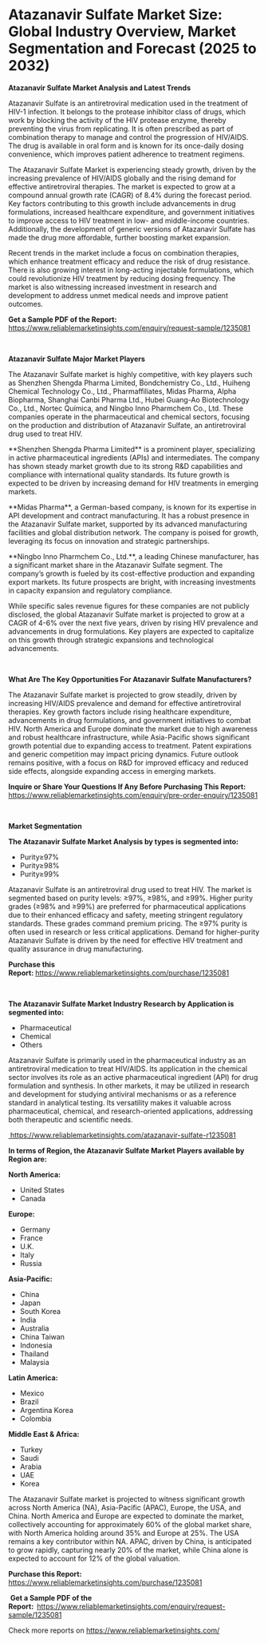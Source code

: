 <p><h1>Atazanavir Sulfate Market Size: Global Industry Overview, Market Segmentation and Forecast (2025 to 2032)</h1></p><p><strong>Atazanavir Sulfate Market Analysis and Latest Trends</strong></p>
<p><p>Atazanavir Sulfate is an antiretroviral medication used in the treatment of HIV-1 infection. It belongs to the protease inhibitor class of drugs, which work by blocking the activity of the HIV protease enzyme, thereby preventing the virus from replicating. It is often prescribed as part of combination therapy to manage and control the progression of HIV/AIDS. The drug is available in oral form and is known for its once-daily dosing convenience, which improves patient adherence to treatment regimens.</p><p>The Atazanavir Sulfate Market is experiencing steady growth, driven by the increasing prevalence of HIV/AIDS globally and the rising demand for effective antiretroviral therapies. The market is expected to grow at a compound annual growth rate (CAGR) of 8.4% during the forecast period. Key factors contributing to this growth include advancements in drug formulations, increased healthcare expenditure, and government initiatives to improve access to HIV treatment in low- and middle-income countries. Additionally, the development of generic versions of Atazanavir Sulfate has made the drug more affordable, further boosting market expansion.</p><p>Recent trends in the market include a focus on combination therapies, which enhance treatment efficacy and reduce the risk of drug resistance. There is also growing interest in long-acting injectable formulations, which could revolutionize HIV treatment by reducing dosing frequency. The market is also witnessing increased investment in research and development to address unmet medical needs and improve patient outcomes.</p></p>
<p><strong>Get a Sample PDF of the Report:&nbsp;</strong> <a href="https://www.reliablemarketinsights.com/enquiry/request-sample/1235081?utm_campaign=1932&utm_medium=2&utm_source=Github&utm_content=ia&utm_term=26012025&utm_id=atazanavir-sulfate">https://www.reliablemarketinsights.com/enquiry/request-sample/1235081</a></p>
<p>&nbsp;</p>
<p><strong>Atazanavir Sulfate Major Market Players</strong></p>
<p><p>The Atazanavir Sulfate market is highly competitive, with key players such as Shenzhen Shengda Pharma Limited, Bondchemistry Co., Ltd., Huiheng Chemical Technology Co., Ltd., Pharmaffiliates, Midas Pharma, Alpha Biopharma, Shanghai Canbi Pharma Ltd., Hubei Guang-Ao Biotechnology Co., Ltd., Nortec Química, and Ningbo Inno Pharmchem Co., Ltd. These companies operate in the pharmaceutical and chemical sectors, focusing on the production and distribution of Atazanavir Sulfate, an antiretroviral drug used to treat HIV.</p><p>**Shenzhen Shengda Pharma Limited** is a prominent player, specializing in active pharmaceutical ingredients (APIs) and intermediates. The company has shown steady market growth due to its strong R&D capabilities and compliance with international quality standards. Its future growth is expected to be driven by increasing demand for HIV treatments in emerging markets.</p><p>**Midas Pharma**, a German-based company, is known for its expertise in API development and contract manufacturing. It has a robust presence in the Atazanavir Sulfate market, supported by its advanced manufacturing facilities and global distribution network. The company is poised for growth, leveraging its focus on innovation and strategic partnerships.</p><p>**Ningbo Inno Pharmchem Co., Ltd.**, a leading Chinese manufacturer, has a significant market share in the Atazanavir Sulfate segment. The company’s growth is fueled by its cost-effective production and expanding export markets. Its future prospects are bright, with increasing investments in capacity expansion and regulatory compliance.</p><p>While specific sales revenue figures for these companies are not publicly disclosed, the global Atazanavir Sulfate market is projected to grow at a CAGR of 4-6% over the next five years, driven by rising HIV prevalence and advancements in drug formulations. Key players are expected to capitalize on this growth through strategic expansions and technological advancements.</p></p>
<p>&nbsp;</p>
<p><strong>What Are The Key Opportunities For Atazanavir Sulfate Manufacturers?</strong></p>
<p><p>The Atazanavir Sulfate market is projected to grow steadily, driven by increasing HIV/AIDS prevalence and demand for effective antiretroviral therapies. Key growth factors include rising healthcare expenditure, advancements in drug formulations, and government initiatives to combat HIV. North America and Europe dominate the market due to high awareness and robust healthcare infrastructure, while Asia-Pacific shows significant growth potential due to expanding access to treatment. Patent expirations and generic competition may impact pricing dynamics. Future outlook remains positive, with a focus on R&D for improved efficacy and reduced side effects, alongside expanding access in emerging markets.</p></p>
<p><strong>Inquire or Share Your Questions If Any Before Purchasing This Report:</strong> <a href="https://www.reliablemarketinsights.com/enquiry/pre-order-enquiry/1235081?utm_campaign=1932&utm_medium=2&utm_source=Github&utm_content=ia&utm_term=26012025&utm_id=atazanavir-sulfate">https://www.reliablemarketinsights.com/enquiry/pre-order-enquiry/1235081</a></p>
<p>&nbsp;</p>
<p><strong>Market Segmentation</strong></p>
<p><strong>The Atazanavir Sulfate Market Analysis by types is segmented into:</strong></p>
<p><ul><li>Purity≥97%</li><li>Purity≥98%</li><li>Purity≥99%</li></ul></p>
<p><p>Atazanavir Sulfate is an antiretroviral drug used to treat HIV. The market is segmented based on purity levels: ≥97%, ≥98%, and ≥99%. Higher purity grades (≥98% and ≥99%) are preferred for pharmaceutical applications due to their enhanced efficacy and safety, meeting stringent regulatory standards. These grades command premium pricing. The ≥97% purity is often used in research or less critical applications. Demand for higher-purity Atazanavir Sulfate is driven by the need for effective HIV treatment and quality assurance in drug manufacturing.</p></p>
<p><strong>Purchase this Report:&nbsp;</strong><a href="https://www.reliablemarketinsights.com/purchase/1235081?utm_campaign=1932&utm_medium=2&utm_source=Github&utm_content=ia&utm_term=26012025&utm_id=atazanavir-sulfate">https://www.reliablemarketinsights.com/purchase/1235081</a></p>
<p>&nbsp;</p>
<p><strong>The Atazanavir Sulfate Market Industry Research by Application is segmented into:</strong></p>
<p><ul><li>Pharmaceutical</li><li>Chemical</li><li>Others</li></ul></p>
<p><p>Atazanavir Sulfate is primarily used in the pharmaceutical industry as an antiretroviral medication to treat HIV/AIDS. Its application in the chemical sector involves its role as an active pharmaceutical ingredient (API) for drug formulation and synthesis. In other markets, it may be utilized in research and development for studying antiviral mechanisms or as a reference standard in analytical testing. Its versatility makes it valuable across pharmaceutical, chemical, and research-oriented applications, addressing both therapeutic and scientific needs.</p></p>
<p><a href="https://www.reliablemarketinsights.com/atazanavir-sulfate-r1235081?utm_campaign=1932&utm_medium=2&utm_source=Github&utm_content=ia&utm_term=26012025&utm_id=atazanavir-sulfate">&nbsp;https://www.reliablemarketinsights.com/atazanavir-sulfate-r1235081</a></p>
<p><strong>In terms of Region, the Atazanavir Sulfate Market Players available by Region are:</strong></p>
<p>
    <p> <strong> North America: </strong>
        <ul>
            <li>United States</li>
            <li>Canada</li>
        </ul>
        </p> 
    <p> <strong> Europe: </strong>
        <ul>
            <li>Germany</li>
            <li>France</li>
            <li>U.K.</li>
            <li>Italy</li>
            <li>Russia</li>
        </ul>
        </p> 
    <p> <strong> Asia-Pacific: </strong>
        <ul>
            <li>China</li>
            <li>Japan</li>
            <li>South Korea</li>
            <li>India</li>
            <li>Australia</li>
            <li>China Taiwan</li>
            <li>Indonesia</li>
            <li>Thailand</li>
            <li>Malaysia</li>
        </ul>
        </p> 
    <p> <strong> Latin America: </strong>
        <ul>
            <li>Mexico</li>
            <li>Brazil</li>
            <li>Argentina Korea</li>
            <li>Colombia</li>
        </ul>
        </p> 
    <p> <strong> Middle East & Africa: </strong>
        <ul>
            <li>Turkey</li>
            <li>Saudi</li>
            <li>Arabia</li>
            <li>UAE</li>
            <li>Korea</li>
        </ul>
    </p>
    </p>
<p><p>The Atazanavir Sulfate market is projected to witness significant growth across North America (NA), Asia-Pacific (APAC), Europe, the USA, and China. North America and Europe are expected to dominate the market, collectively accounting for approximately 60% of the global market share, with North America holding around 35% and Europe at 25%. The USA remains a key contributor within NA. APAC, driven by China, is anticipated to grow rapidly, capturing nearly 20% of the market, while China alone is expected to account for 12% of the global valuation.</p></p>
<p><strong>Purchase this Report: </strong><a href="https://www.reliablemarketinsights.com/purchase/1235081?utm_campaign=1932&utm_medium=2&utm_source=Github&utm_content=ia&utm_term=26012025&utm_id=atazanavir-sulfate">https://www.reliablemarketinsights.com/purchase/1235081</a></p>
<p>&nbsp;<strong>Get a Sample PDF of the Report:&nbsp;&nbsp;</strong><a href="https://www.reliablemarketinsights.com/enquiry/request-sample/1235081?utm_campaign=1932&utm_medium=2&utm_source=Github&utm_content=ia&utm_term=26012025&utm_id=atazanavir-sulfate">https://www.reliablemarketinsights.com/enquiry/request-sample/1235081</a></p>
<p><strong></strong></p>
<p>Check more reports on <a href="https://www.reliablemarketinsights.com/?utm_campaign=1932&utm_medium=2&utm_source=Github&utm_content=ia&utm_term=26012025&utm_id=atazanavir-sulfate">https://www.reliablemarketinsights.com/</a></p>
